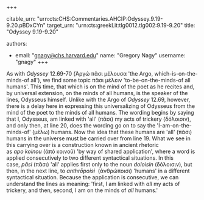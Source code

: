 +++


citable_urn: "urn:cts:CHS:Commentaries.AHCIP:Odyssey.9.19-9.20.pBDxCYn"
target_urn: "urn:cts:greekLit:tlg0012.tlg002:9.19-9.20"
title: "Odyssey 9.19-9.20"

authors:
- email: "gnagy@chs.harvard.edu"
  name: "Gregory Nagy"
  username: "gnagy"
+++

<p>As with <em>Odyssey</em> 12.69-70 (Ἀργὼ πᾶσι μέλουσα 'the Argo, which-is-on-the-minds-of all'), we find some topic πᾶσι μέλειν 'to-be-on-the-minds-of all humans'. This time, that which is on the mind of the poet as he recites and, by universal extension, on the minds of all humans, is the speaker of the lines, Odysseus himself. Unlike with the Argo of <em>Odyssey </em>12.69, however, there is a delay here in expressing this universalizing of Odysseus from the mind of the poet to the minds of all humans. The wording begins by saying that I, Odysseus, am linked with 'all' (πᾶσι) my acts of trickery (δόλοισιν), and only then, at line 20, does the wording go on to say the 'I-am-on-the-minds-of' (μέλω) humans. Now the idea that these humans are 'all' (πᾶσι) humans in the universe must be carried over from line 19. What we see in this carrying over is a construction known in ancient rhetoric as <em>apo koinou </em>(ἀπὸ κοινοῦ) 'by way of shared application', where a word is applied consecutively to two different syntactical situations. In this case, <em>pāsi </em>(πᾶσι) 'all' applies first only to the noun <em>doloisin </em>(δόλοισιν), but then, in the next line, to <em>anthrōpoisi  </em>(ἀνθρώποισι) 'humans' in a different syntactical situation. Because the application is consecutive, we can understand the lines as meaning: 'first, I am linked with <em>all</em> my acts of trickery, and then, second, I am on the minds of <em>all</em> humans.'</p>
